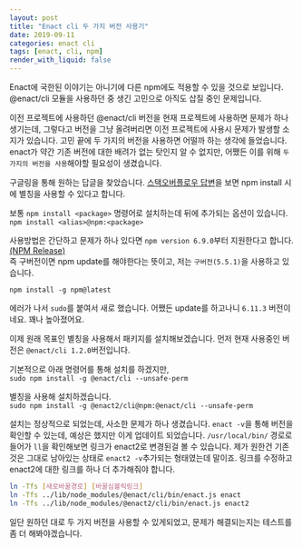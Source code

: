 ```yaml
---
layout: post
title: "Enact cli 두 가지 버전 사용기"
date: 2019-09-11
categories: enact cli
tags: [enact, cli, npm]
render_with_liquid: false
---
```


Enact에 국한된 이야기는 아니기에 다른 npm에도 적용할 수 있을 것으로 보입니다.  
@enact/cli 모듈을 사용하던 중 생긴 고민으로 아직도 삽질 중인 문제입니다.

이전 프로젝트에 사용하던 @enact/cli 버전을 현재 프로젝트에 사용하면 문제가 하나 생기는데,
그렇다고 버전을 그냥 올려버리면 이전 프로젝트에 사용시 문제가 발생할 소지가 있습니다.
고민 끝에 두 가지의 버전을 사용하면 어떨까 하는 생각에 들었습니다.
enact가 약간 기존 버전에 대한 배려가 없는 탓인지 알 수 없지만, 어쨌든 이를 위해 `두 가지의 버전을 사용`해야할 필요성이 생겼습니다.

구글링을 통해 원하는 답글을 찾았습니다.
[스택오버플로우 답변][stackoverflow]을 보면 npm install 시에 별칭을 사용할 수 있다고 합니다.

보통 `npm install <package>` 명령어로 설치하는데 뒤에 추가되는 옵션이 있습니다.  
`npm install <alias>@npm:<package>`

사용방법은 간단하고 문제가 하나 있다면 `npm version 6.9.0`부터 지원한다고 합니다. [(NPM Release)][npm-release]  
즉 구버전이면 npm update를 해야한다는 뜻이고, 저는 `구버전(5.5.1)`을 사용하고 있습니다.

`npm install -g npm@latest`

에러가 나서 `sudo`를 붙여서 새로 했습니다.
어쨌든 update를 하고나니 `6.11.3` 버전이네요. 꽤나 높아졌어요.

이제 원래 목표인 별칭을 사용해서 패키지를 설치해보겠습니다.
먼저 현재 사용중인 버전은 `@enact/cli 1.2.0`버전입니다.

기본적으로 아래 명령어를 통해 설치를 하겠지만,  
`sudo npm install -g @enact/cli --unsafe-perm`

별칭을 사용해 설치하겠습니다.  
`sudo npm install -g @enact2/cli@npm:@enact/cli --unsafe-perm`

설치는 정상적으로 되었는데, 사소한 문제가 하나 생겼습니다.
`enact -v`을 통해 버전을 확인할 수 있는데, 예상은 했지만 이게 업데이트 되었습니다.
`/usr/local/bin/` 경로로 들어가 `ll`을 확인해보면 링크가 enact2로 변경된걸 볼 수 있습니다.
제가 원한건 기존것은 그대로 남아있는 상태로 `enact2 -v`추가되는 형태였는데 말이죠.
링크를 수정하고 enact2에 대한 링크를 하나 더 추가해줘야 합니다.

```bash
ln -Tfs [새로바꿀경로] [바꿀심볼릭링크]
ln -Tfs ../lib/node_modules/@enact/cli/bin/enact.js enact
ln -Tfs ../lib/node_modules/@enact2/cli/bin/enact.js enact2
```

일단 원하던 대로 두 가지 버전을 사용할 수 있게되었고, 문제가 해결되는지는 테스트를 좀 더 해봐야겠습니다.

[stackoverflow]: https://stackoverflow.com/questions/26414587/how-to-install-multiple-versions-of-package-using-npm
[npm-release]: https://npm.community/t/release-npm-6-9-0/5911
